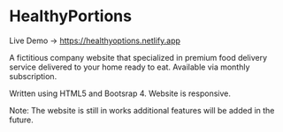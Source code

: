 # HealthyPortions
Live Demo -> https://healthyoptions.netlify.app

A fictitious company website that specialized in premium food delivery service delivered to your home ready to eat.  Available via monthly subscription.

Written using HTML5 and Bootsrap 4. Website is responsive.

Note: The website is still in works additional features will be added in the future. 
